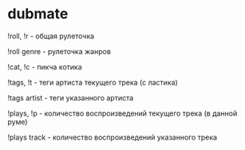# dubmate

!roll, !r - общая рулеточка

!roll genre - рулеточка жанров

!cat, !c - пикча котика

!tags, !t - теги артиста текущего трека (с ластика)

!tags artist - теги указанного артиста

!plays, !p - количество воспроизведений текущего трека (в данной руме)

!plays track - количество воспроизведений указанного трека